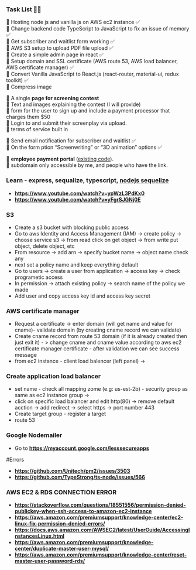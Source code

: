 ### Task List 📜📜

 📌 Hosting node js and vanilla js on AWS ec2 instance  ✅  <br/>
 📌 Change backend code TypeScript to JavaScript to fix an issue of memory  ✅  <br/>
 📌 Get subscriber and waitlist form working  ✅  <br/>
 📌 AWS S3 setup to upload PDF file upload  ✅  <br/>
 📌 Create a simple admin page in react  ✅  <br/>
 📌 Setup domain and SSL certificate (AWS route 53, AWS load balancer, AWS certificate manager)  ✅  <br/>
 📌 Convert Vanilla JavaScript to React.js (react-router, material-ui, redux toolkit)  ✅  <br/>
 📌 Compress image <br/>

 📌 A single **page for screening contest** <br/>
 📌 Text and images explaining the contest (I will provide) <br/>
 📌 form for the user to sign up and include a payment processor that charges them $50 <br/>
 📌 Login to and submit their screenplay via upload. <br/>
 📌 terms of service built in <br/>

 📌 Send email notification for subscriber and waitlist  ✅ <br/>
 📌 On the form ption “Screenwriting” or “3D animation” options  ✅ <br/>

 📌 **employee payment portal** ([existing code](https://drive.google.com/drive/folders/1M4wkswl0zj05VfRZ-i9R8qtgS_1GdgG4)).  <br/>
 📌 subdomain only accessible by me, and people who have the link. <br/>

### Learn - express, sequalize, typescript, [nodejs sequelize](https://www.youtube.com/watch?v=0Yu-4_Vj4sU)
 - __https://www.youtube.com/watch?v=ypWzL3PdKx0__
 - __https://www.youtube.com/watch?v=yFgrSJGNj0E__


### S3 
 - Create a s3 bucket with blocking public access
 - Go to aws Identity and Access Management (IAM) -> create policy -> choose service s3 -> from read click on get object -> from write put object, delete object, etc
 - From resource -> add arn -> specify bucket name -> object name check any
 - next set a policy name and keep everything default
 - Go to users -> create a user from application -> access key -> check programetic access
 - In permission -> attach existing policy -> search name of the policy we made
 - Add user and copy access key id and access key secret

### AWS certificate manager 
- Request a certificate -> enter domain (will get name and value for cname)- validate domain (by creating cname record we can validate)
- Create cname record from route 53 domain (if it is already created then just exit it) - > change cname and cname value according to aws ec2 certificate manager certificate - after validation we can see success message
- from ec2 instance - client load balencer (left panel) -> 

### Create application load balancer
 - set  name - check all mapping zome (e.g: us-est-2b) - security group as same as ec2 instance group -> 
 - click on specific load balancer and edit http(80) -> remove default acction -> add redirect -> select https -> port number 443
 - Create target group - register a target
 - route 53


### Google Nodemailer
 - Go to __https://myaccount.google.com/lesssecureapps__


#Errors 
 - __https://github.com/Unitech/pm2/issues/3503__
 - __https://github.com/TypeStrong/ts-node/issues/566__


### AWS EC2 & RDS CONNECTION ERROR
 - __https://stackoverflow.com/questions/18551556/permission-denied-publickey-when-ssh-access-to-amazon-ec2-instance__
 - __https://aws.amazon.com/premiumsupport/knowledge-center/ec2-linux-fix-permission-denied-errors/__
 - __https://docs.aws.amazon.com/AWSEC2/latest/UserGuide/AccessingInstancesLinux.html__
 - __https://aws.amazon.com/premiumsupport/knowledge-center/duplicate-master-user-mysql/__
 - __https://aws.amazon.com/premiumsupport/knowledge-center/reset-master-user-password-rds/__